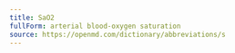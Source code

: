 ```yaml
---
title: SaO2
fullForm: arterial blood-oxygen saturation
source: https://openmd.com/dictionary/abbreviations/s
---
```

